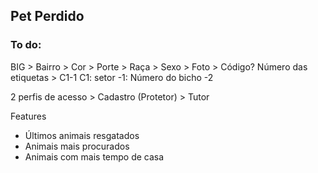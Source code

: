## Pet Perdido

### To do: 

BIG
	> Bairro
	> Cor
	> Porte
	> Raça
	> Sexo
	> Foto
	> Código? Número das etiquetas
		> C1-1
		C1: setor
		 -1: Número do bicho
		 -2
	
2 perfis de acesso
	> Cadastro (Protetor)
	> Tutor

Features

- Últimos animais resgatados
- Animais mais procurados
- Animais com mais tempo de casa